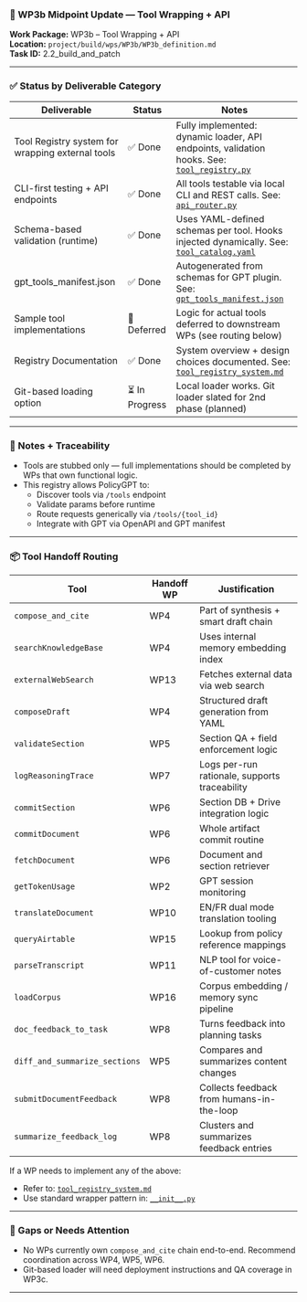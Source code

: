 ### 🚀 WP3b Midpoint Update — Tool Wrapping + API

**Work Package:** WP3b – Tool Wrapping + API  
**Location:** `project/build/wps/WP3b/WP3b_definition.md`  
**Task ID:** 2.2_build_and_patch

---

### ✅ Status by Deliverable Category

| Deliverable | Status | Notes |
|------------|--------|-------|
| Tool Registry system for wrapping external tools | ✅ Done | Fully implemented: dynamic loader, API endpoints, validation hooks. See: [`tool_registry.py`](https://github.com/stewmckendry/ai-delivery-sandbox/blob/sandbox-curious-falcon/app/tools/tool_registry.py) |
| CLI-first testing + API endpoints | ✅ Done | All tools testable via local CLI and REST calls. See: [`api_router.py`](https://github.com/stewmckendry/ai-delivery-sandbox/blob/sandbox-curious-falcon/app/engines/api_router.py) |
| Schema-based validation (runtime) | ✅ Done | Uses YAML-defined schemas per tool. Hooks injected dynamically. See: [`tool_catalog.yaml`](https://github.com/stewmckendry/ai-delivery-sandbox/blob/sandbox-curious-falcon/project/reference/tool_catalog.yaml) |
| gpt_tools_manifest.json | ✅ Done | Autogenerated from schemas for GPT plugin. See: [`gpt_tools_manifest.json`](https://github.com/stewmckendry/ai-delivery-sandbox/blob/sandbox-curious-falcon/project/reference/gpt_tools_manifest.json) |
| Sample tool implementations | 🚫 Deferred | Logic for actual tools deferred to downstream WPs (see routing below) |
| Registry Documentation | ✅ Done | System overview + design choices documented. See: [`tool_registry_system.md`](https://github.com/stewmckendry/ai-delivery-sandbox/blob/sandbox-curious-falcon/project/build/wps/WP3b/tool_registry_system.md) |
| Git-based loading option | ⏳ In Progress | Local loader works. Git loader slated for 2nd phase (planned) |

---

### 🧠 Notes + Traceability
- Tools are stubbed only — full implementations should be completed by WPs that own functional logic.
- This registry allows PolicyGPT to:
  - Discover tools via `/tools` endpoint
  - Validate params before runtime
  - Route requests generically via `/tools/{tool_id}`
  - Integrate with GPT via OpenAPI and GPT manifest

---

### 📦 Tool Handoff Routing
| Tool | Handoff WP | Justification |
|------|------------|---------------|
| `compose_and_cite` | WP4 | Part of synthesis + smart draft chain |
| `searchKnowledgeBase` | WP4 | Uses internal memory embedding index |
| `externalWebSearch` | WP13 | Fetches external data via web search |
| `composeDraft` | WP4 | Structured draft generation from YAML |
| `validateSection` | WP5 | Section QA + field enforcement logic |
| `logReasoningTrace` | WP7 | Logs per-run rationale, supports traceability |
| `commitSection` | WP6 | Section DB + Drive integration logic |
| `commitDocument` | WP6 | Whole artifact commit routine |
| `fetchDocument` | WP6 | Document and section retriever |
| `getTokenUsage` | WP2 | GPT session monitoring |
| `translateDocument` | WP10 | EN/FR dual mode translation tooling |
| `queryAirtable` | WP15 | Lookup from policy reference mappings |
| `parseTranscript` | WP11 | NLP tool for voice-of-customer notes |
| `loadCorpus` | WP16 | Corpus embedding / memory sync pipeline |
| `doc_feedback_to_task` | WP8 | Turns feedback into planning tasks |
| `diff_and_summarize_sections` | WP5 | Compares and summarizes content changes |
| `submitDocumentFeedback` | WP8 | Collects feedback from humans-in-the-loop |
| `summarize_feedback_log` | WP8 | Clusters and summarizes feedback entries |

If a WP needs to implement any of the above:
- Refer to: [`tool_registry_system.md`](https://github.com/stewmckendry/ai-delivery-sandbox/blob/sandbox-curious-falcon/project/build/wps/WP3b/tool_registry_system.md)
- Use standard wrapper pattern in: [`__init__.py`](https://github.com/stewmckendry/ai-delivery-sandbox/blob/sandbox-curious-falcon/app/tools/tool_wrappers/__init__.py)

---

### 🚩 Gaps or Needs Attention
- No WPs currently own `compose_and_cite` chain end-to-end. Recommend coordination across WP4, WP5, WP6.
- Git-based loader will need deployment instructions and QA coverage in WP3c.

---